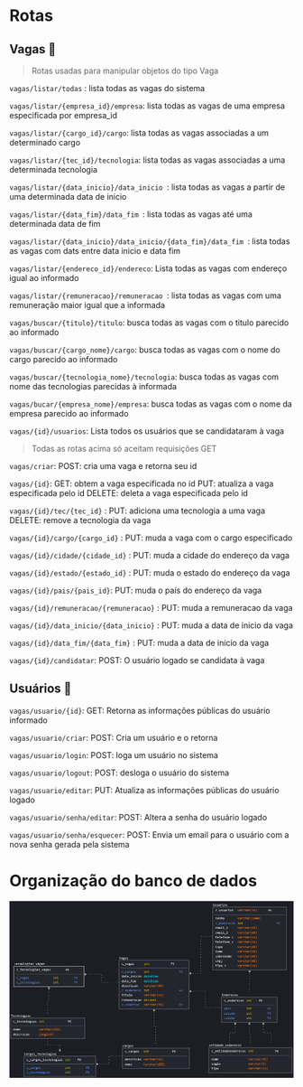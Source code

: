 # Rotas
## Vagas :briefcase:
> Rotas usadas para manipular objetos do tipo Vaga

`vagas/listar/todas` : lista todas as vagas do sistema

`vagas/listar/{empresa_id}/empresa`: lista todas as vagas de uma empresa especificada por empresa_id

`vagas/listar/{cargo_id}/cargo`: lista todas as vagas associadas a um determinado cargo

`vagas/listar/{tec_id}/tecnologia`: lista todas as vagas associadas a uma determinada tecnologia

`vagas/listar/{data_inicio}/data_inicio `: lista todas as vagas a partir de uma determinada data de inicio

`vagas/listar/{data_fim}/data_fim `: lista todas as vagas até uma determinada data de fim

`vagas/listar/{data_inicio}/data_inicio/{data_fim}/data_fim `: lista todas as vagas com dats entre data inicio e data fim

`vagas/listar/{endereco_id}/endereco`: Lista todas as vagas com endereço igual ao informado

`vagas/listar/{remuneracao}/remuneracao `: lista todas as vagas com uma remuneração maior igual que a informada

`vagas/buscar/{titulo}/titulo`: busca todas as vagas com o titulo parecido ao informado

`vagas/buscar/{cargo_nome}/cargo`: busca todas as vagas com o nome do cargo parecido ao informado

`vagas/buscar/{tecnologia_nome}/tecnologia`: busca todas as vagas com nome das tecnologias parecidas à informada

`vagas/bucar/{empresa_nome}/empresa`: busca todas as vagas com o nome da empresa parecido ao informado

`vagas/{id}/usuarios`: Lista todos os usuários que se candidataram à  vaga

> Todas as rotas acima só aceitam requisições GET

`vagas/criar`: 
POST: cria uma vaga e retorna seu id

`vagas/{id}`: 
GET: obtem a vaga especificada no id
PUT: atualiza a vaga especificada pelo id
DELETE: deleta a vaga especificada pelo id

`vagas/{id}/tec/{tec_id}` :
PUT: adiciona uma tecnologia a uma vaga
DELETE: remove a tecnologia da vaga

`vagas/{id}/cargo/{cargo_id}` :
PUT: muda a vaga com o cargo especificado

`vagas/{id}/cidade/{cidade_id}` :
PUT: muda a cidade do endereço da vaga

`vagas/{id}/estado/{estado_id}` :
PUT: muda o estado do endereço da vaga

`vagas/{id}/pais/{pais_id}`:
PUT: muda o país do endereço da vaga

`vagas/{id}/remuneracao/{remuneracao}` :
PUT: muda a remuneracao da vaga 

`vagas/{id}/data_inicio/{data_inicio}` :
PUT: muda a data de inicio da vaga

`vagas/{id}/data_fim/{data_fim}` :
PUT: muda a data de inicio da vaga

`vagas/{id}/candidatar`:
POST: O usuário logado se candidata à vaga

## Usuários :busts_in_silhouette:

`vagas/usuario/{id}`:
GET: Retorna as informações públicas do usuário informado

`vagas/usuario/criar`:
POST: Cria um usuário e o retorna

`vagas/usuario/login`:
POST: loga um usuário no sistema

`vagas/usuario/logout`:
POST: desloga o usuário do sistema

`vagas/usuario/editar`:
PUT: Atualiza as informações públicas do usuário logado

`vagas/usuario/senha/editar`:
POST: Altera a senha do usuário logado

`vagas/usuario/senha/esquecer`:
POST: Envia um email para o usuário com a nova senha gerada pela sistema

# Organização do banco de dados
![Imagem do banco de dados. O banco foi modelagem usando uma abordagem relacional](modelagem_db.png)